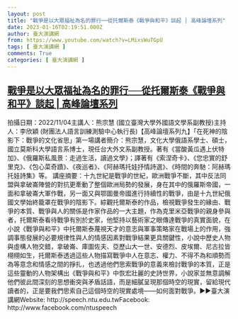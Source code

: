 ```yaml
---
layout: post
title: "戰爭是以大眾福祉為名的罪行──從托爾斯泰《戰爭與和平》談起 | 高峰論壇系列"
date: 2023-01-16T02:19:51.000Z
author: 臺大演講網
from: https://www.youtube.com/watch?v=LMixsWuTGpU
tags: [ 臺大演講網 ]
comments: True
categories: [ 臺大演講網 ]
---
```

<!--1673835591000-->
[戰爭是以大眾福祉為名的罪行──從托爾斯泰《戰爭與和平》談起 | 高峰論壇系列](https://www.youtube.com/watch?v=LMixsWuTGpU)
------

<div>
拍攝日期：2022/11/04主講人：熊宗慧 (國立臺灣大學外國語文學系副教授)主持人：李欣穎 (財團法人語言訓練測驗中心執行長)【高峰論壇系列九】「在死神的陰影下：戰爭的文化省思」第一場講者簡介：熊宗慧，文化大學俄語系學士、碩士，國立莫斯科大學語言系博士，現任台大外文系副教授。著有《當酸黃瓜遇上伏特加》、《俄羅斯私風景：走過生活，讀過文學》；譯著有《索涅奇卡》、《您忠實的舒里克》、《包心菜奇蹟》、《夜巡者》、《阿赫瑪托娃抒情詩選》、《時間的奔馳：阿赫瑪托娃詩集》等。 講座摘要：十九世紀是戰爭的世紀，歐洲戰爭不斷，其中反法同盟與拿破崙陣營的對抗更牽動了整個歐洲局勢的發展，身在其中的俄羅斯帝國，一面和拿破崙大軍作戰，另一面又與鄂圖曼帝國進行持續性的戰爭，由是十九世紀俄國文學始終籠罩在戰爭的陰影下。綜觀托爾斯泰的作品，檢視戰爭發生的緣由、戰爭的本質、戰爭與人的關係是作家作品的一大主題，作為克里米亞戰爭的親身參與者，托爾斯泰看待戰爭有別於史家，他堅持以藝術家之眼傳達戰爭的真實面貌，在小說《戰爭與和平》中托爾斯泰蔑視天才的意志與軍事策略家在戰場上的作用，強調事態發展的必要規律性與人的情感因素對戰爭結果更具關鍵性，小說中歷史人物與虛構人物交錯，拿破崙、庫圖佐夫、亞歷山大一世、安德烈、皮埃爾、尼古拉皆栩栩如生，托爾斯泰透過這些人物描寫戰爭中人在意志、權力、不得不為和順勢而為等意念和情感之間的掙扎，也透過他們思索戰爭的意義來檢討戰爭的本質，正是這些靈動的人物架構出《戰爭與和平》中恢宏壯麗的史詩世界，小說家並無意調解他們彼此間深刻的思想衝突與矛盾話語，而是細膩呈現那個時空的現實，留給現代讀者的，正是要我們思索自己這個時空的現實處境——如何面對戰爭。►►臺大演講網Website: http://speech.ntu.edu.twFacebook: http://www.facebook.com/ntuspeech
</div>
